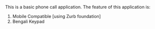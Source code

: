 This is a basic phone call application. The feature of this application is:
1. Mobile Compatible [using Zurb foundation]
2. Bengali Keypad
